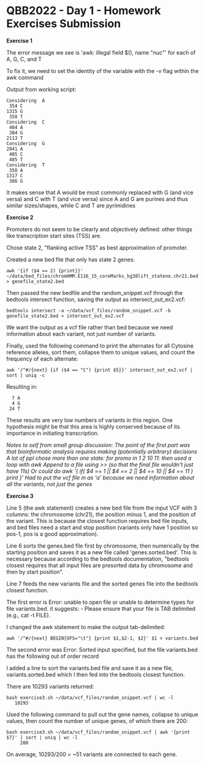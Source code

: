 # QBB2022 - Day 1 - Homework Exercises Submission

**Exercise 1**

The error message we see is 'awk: illegal field $(), name "nuc"' for each of A, G, C, and T

To fix it, we need to set the identity of the variable with the -v flag within the awk command

Output from working script:

```
Considering  A
 354 C
1315 G
 358 T
Considering  C
 484 A
 384 G
2113 T
Considering  G
2041 A
 405 C
 485 T
Considering  T
 358 A
1317 C
 386 G
 ```
 
 It makes sense that A would be most commonly replaced with G (and vice versa) and C with T (and vice versa) since A and G are purines and thus similar sizes/shapes, while C and T are pyrimidines
 
 **Exercise 2**
 
 Promoters do not seem to be clearly and objectively defined: other things like transcription start sites (TSS) are.
 
 Chose state 2, "flanking active TSS" as best approximation of promoter.
 
 Created a new bed file that only has state 2 genes: 
 
 ```
 awk '{if ($4 == 2) {print}}' ~/data/bed_files/chromHMM.E116_15_coreMarks_hg38lift_stateno.chr21.bed > genefile_state2.bed
 ```
 
 Then passed the new bedfile and the random_snippet.vcf through the bedtools intersect function, saving the output as intersect_out_ex2.vcf:
 
 ```
 bedtools intersect -a ~/data/vcf_files/random_snippet.vcf -b genefile_state2.bed > intersect_out_ex2.vcf
 ```
 
 We want the output as a vcf file rather than bed because we need information about each variant, not just number of variants.
 
 Finally, used the following command to print the alternates for all Cytosine reference alleles, sort them, collapse them to unique values, and count the frequency of each alternate: 
 
 ```
 awk '/^#/{next} {if ($4 == "C") {print $5}}' intersect_out_ex2.vcf | sort | uniq -c
 ```
 
 Resulting in: 
 ```
   7 A
   4 G
  24 T
 ```
 These results are very low numbers of variants in this region. One hypothesis might be that this area is highly conserved because of its importance in initiating transcription.
 
 *Notes to self from small group discussion: 
 The point of the first part was that bioinformatic analysis requires making (potentially arbitrary) decisions
A lot of ppl chose more than one state: for promo in 1 2 10 11: then used a loop with awk
Append to a file using >> (so that the final file wouldn't just have 11s)
Or could do awk '{ if( $4 == 1 || $4 == 2 || $4 == 10 || $4 == 11 ) print }'
Had to put the vcf file in as 'a' because we need information about all the variants, not just the genes*
 
 **Exercise 3**
 
 Line 5 (the awk statement) creates a new bed file from the input VCF with 3 columns: the chromosome (chr21), the position minus 1, and the position of the variant. This is because the closest function requires bed file inputs, and bed files need a start and stop position (variants only have 1 position so pos-1, pos is a good approximation).
 
 Line 6 sorts the genes.bed file first by chromosome, then numerically by the starting position and saves it as a new file called 'genes.sorted.bed'. This is necessary because according to the bedtools documentation, "bedtools closest requires that all input files are presorted data by chromosome and then by start position".
 
 Line 7 feeds the new variants file and the sorted genes file into the bedtools closest function.
 
 The first error is Error: unable to open file or unable to determine types for file variants.bed. it suggests: - Please ensure that your file is TAB delimited (e.g., cat -t FILE).
 
 I changed the awk statement to make the output tab-delimited:
 
 ```
 awk '/^#/{next} BEGIN{OFS="\t"} {print $1,$2-1, $2}' $1 > variants.bed
 ```
 The second error was Error: Sorted input specified, but the file variants.bed has the following out of order record
 
 I added a line to sort the variants.bed file and save it as a new file, variants.sorted.bed which I then fed into the bedtools closest function.
 
 There are 10293 variants returned: 
 ```
 bash exercise3.sh ~/data/vcf_files/random_snippet.vcf | wc -l
    10293
 ```
 Used the following command to pull out the gene names, collapse to unique values, then count the number of unique genes, of which there are 200: 
 ```
 bash exercise3.sh ~/data/vcf_files/random_snippet.vcf | awk '{print $7}' | sort | uniq | wc -l 
      200
 ```
 On average, 10293/200 = ~51 variants are connected to each gene.
 